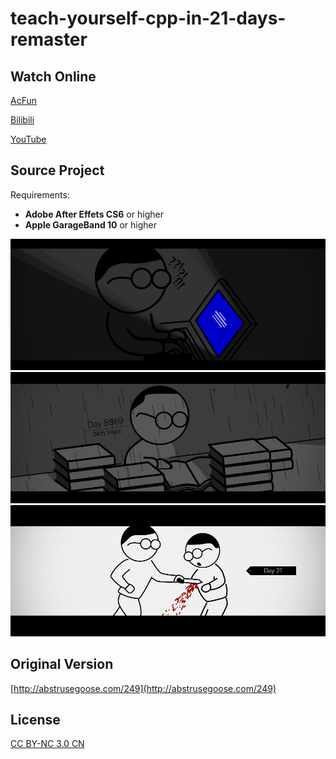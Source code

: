 # teach-yourself-cpp-in-21-days-remaster

## Watch Online

[AcFun](http://www.acfun.cn/v/ac3661188)

[Bilibili](http://www.bilibili.com/video/av10160958/)

[YouTube](https://www.youtube.com/watch?v=0dJPit-AKDU)

## Source Project

Requirements:

* **Adobe After Effets CS6** or higher
* **Apple GarageBand 10** or higher

![](img/Teach_Yourself_Cpp_in_21_Days_(0.00.29.18).jpg)
![](img/Teach_Yourself_Cpp_in_21_Days_(0.00.42.01).jpg)
![](img/Teach_Yourself_Cpp_in_21_Days_(0.00.59.14).jpg)

## Original Version

[http://abstrusegoose.com/249](http://abstrusegoose.com/249)

## License

[CC BY-NC 3.0 CN](https://creativecommons.org/licenses/by-nc/3.0/cn/)